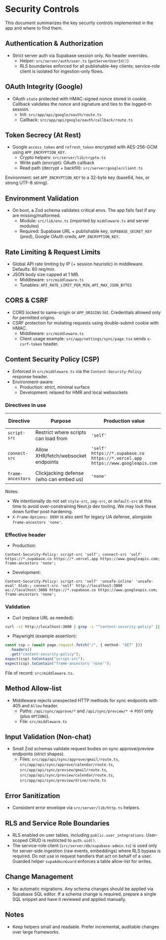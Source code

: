 # Security Controls

This document summarizes the key security controls implemented in the app and where to find them.

## Authentication & Authorization

- Strict server auth via Supabase session only. No header overrides.
  - Helper: `src/server/auth/user.ts` (`getServerUserId()`)
  - RLS boundaries enforced for all publishable-key clients; service-role client is isolated for ingestion-only flows.

## OAuth Integrity (Google)

- OAuth `state` protected with HMAC-signed nonce stored in cookie. Callback validates the nonce and signature and ties to the logged-in session.
  - Init: `src/app/api/google/oauth/route.ts`
  - Callback: `src/app/api/google/oauth/callback/route.ts`

## Token Secrecy (At Rest)

- Google `access_token` and `refresh_token` encrypted with AES-256-GCM using `APP_ENCRYPTION_KEY`.
  - Crypto helpers: `src/server/lib/crypto.ts`
  - Write path (encrypt): OAuth callback
  - Read path (decrypt + backfill): `src/server/google/client.ts`

Environment: set `APP_ENCRYPTION_KEY` to a 32-byte key (base64, hex, or strong UTF-8 string).

## Environment Validation

- On boot, a Zod schema validates critical envs. The app fails fast if any are missing/malformed.
  - Module: `src/lib/env.ts` (imported by `middleware.ts` and server modules)
  - Required: Supabase URL + publishable key, `SUPABASE_SECRET_KEY` (prod), Google OAuth creds, `APP_ENCRYPTION_KEY`.

## Rate Limiting & Request Limits

- Global API rate limiting by IP (+ session heuristic) in middleware. Defaults: 60 req/min.
- JSON body size capped at 1 MB.
  - Middleware: `src/middleware.ts`
  - Tunables: `API_RATE_LIMIT_PER_MIN`, `API_MAX_JSON_BYTES`

## CORS & CSRF

- CORS locked to same-origin or `APP_ORIGINS` list. Credentials allowed only for permitted origins.
- CSRF protection for mutating requests using double-submit cookie with HMAC.
  - Middleware: `src/middleware.ts`
  - Client usage example: `src/app/settings/sync/page.tsx` sends `x-csrf-token` header.

## Content Security Policy (CSP)

- Enforced in `src/middleware.ts` via the `Content-Security-Policy` response header.
- Environment-aware:
  - Production: strict, minimal surface
  - Development: relaxed for HMR and local websockets

### Directives in use

| Directive         | Purpose                                 | Production value                                                               | Development value                                                                                   | Example header fragment                      |
| ----------------- | --------------------------------------- | ------------------------------------------------------------------------------ | --------------------------------------------------------------------------------------------------- | -------------------------------------------- |
| `script-src`      | Restrict where scripts can load from    | `'self'`                                                                       | `'self' 'unsafe-inline' 'unsafe-eval' blob:`                                                        | `script-src 'self'`                          |
| `connect-src`     | Allow XHR/fetch/websocket endpoints     | `'self' https://*.supabase.co https://*.vercel.app https://www.googleapis.com` | `'self' http://localhost:3000 ws://localhost:3000 https://*.supabase.co https://www.googleapis.com` | `connect-src 'self' https://*.supabase.co …` |
| `frame-ancestors` | Clickjacking defense (who can embed us) | `'none'`                                                                       | `'none'`                                                                                            | `frame-ancestors 'none'`                     |

Notes:

- We intentionally do not set `style-src`, `img-src`, or `default-src` at this time to avoid over-constraining Next.js dev tooling. We may lock these down further post-hardening.
- `X-Frame-Options: DENY` is also sent for legacy UA defense, alongside `frame-ancestors 'none'`.

### Effective header

- Production:

```
Content-Security-Policy: script-src 'self'; connect-src 'self' https://*.supabase.co https://*.vercel.app https://www.googleapis.com; frame-ancestors 'none';
```

- Development:

```
Content-Security-Policy: script-src 'self' 'unsafe-inline' 'unsafe-eval' blob:; connect-src 'self' http://localhost:3000 ws://localhost:3000 https://*.supabase.co https://www.googleapis.com; frame-ancestors 'none';
```

### Validation

- Curl (replace URL as needed):

```sh
curl -sI http://localhost:3000 | grep -i "^content-security-policy" || true
```

- Playwright (example assertion):

```ts
const csp = (await page.request.fetch("/", { method: "GET" }))
  .headers()
  .get("content-security-policy");
expect(csp).toContain("script-src");
expect(csp).toContain("frame-ancestors 'none'");
```

File of record: `src/middleware.ts`.

## Method Allow-list

- Middleware rejects unexpected HTTP methods for sync endpoints with 405 and `Allow` header.
  - Paths: `/api/sync/approve/*` and `/api/sync/preview/*` → `POST` only (plus `OPTIONS`).
  - File: `src/middleware.ts`

## Input Validation (Non-chat)

- Small Zod schemas validate request bodies on sync approve/preview endpoints (strict shapes).
  - Files: `src/app/api/sync/approve/gmail/route.ts`, `src/app/api/sync/approve/calendar/route.ts`, `src/app/api/sync/preview/gmail/route.ts`, `src/app/api/sync/preview/calendar/route.ts`, `src/app/api/sync/preview/drive/route.ts`

## Error Sanitization

- Consistent error envelope via `src/server/lib/http.ts` helpers.

## RLS and Service Role Boundaries

- RLS enabled on user tables, including `public.user_integrations`. User-scoped CRUD is restricted to `auth.uid()`.
- The service-role client (`src/server/db/supabase-admin.ts`) is used only for server-side ingestion (raw events, embeddings) where RLS bypass is required. Do not use in request handlers that act on behalf of a user. Guarded helper `supaAdminGuard` enforces a table allow-list for writes.

## Change Management

- No automatic migrations. Any schema changes should be applied via Supabase SQL editor. If a schema change is required, prepare a single SQL snippet and have it reviewed and applied manually.

## Notes

- Keep helpers small and readable. Prefer incremental, auditable changes over large frameworks.
